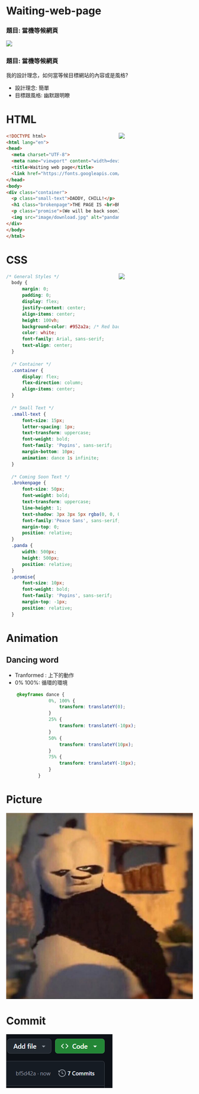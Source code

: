 # Waiting-web-page
### 題目: 當機等候網頁
<img src="https://github.com/user-attachments/assets/8bbda675-c993-46d9-a083-cbc4fbfcec3a">

### 題目: 當機等候網頁
我的設計理念，如何當等候目標網站的內容或是風格?
- 設計理念: 簡單
- 目標跟風格: 幽默跟明瞭

# HTML
<img src="https://github.com/user-attachments/assets/5d7eca9c-63b9-4b97-bc6c-4d48556ed245" width="200" align='right'>

```html
<!DOCTYPE html>
<html lang="en">
<head>
  <meta charset="UTF-8">
  <meta name="viewport" content="width=device-width, initial-scale=1.0">
  <title>Waiting web page</title>
  <link href="https://fonts.googleapis.com/css2?family=Poppins:wght@400;700&display=swap" rel="stylesheet">
</head>
<body>
<div class="container">
  <p class="small-text">DADDY, CHILL!</p>
  <h1 class="brokenpage">THE PAGE IS <br>BROKEN</h1>
  <p class="promise">(We will be back soon)</p>
  <img src="image/download.jpg" alt="pandameme" class="panda">
</div>
</body>
</html>
```
# CSS 
<img src="https://github.com/user-attachments/assets/396c3484-b54e-4291-8ba9-0b5767a7350a" width="200" align='right'>

```css
/* General Styles */
  body {
      margin: 0;
      padding: 0;
      display: flex;
      justify-content: center;
      align-items: center;
      height: 100vh;
      background-color: #952a2a; /* Red background */
      color: white;
      font-family: Arial, sans-serif;
      text-align: center;
  }

  /* Container */
  .container {
      display: flex;
      flex-direction: column;
      align-items: center;
  }

  /* Small Text */
  .small-text {
      font-size: 15px;
      letter-spacing: 1px;
      text-transform: uppercase;
      font-weight: bold;
      font-family: 'Popins', sans-serif;
      margin-bottom: 10px;
      animation: dance 1s infinite;
  }

  /* Coming Soon Text */
  .brokenpage {
      font-size: 50px;
      font-weight: bold;
      text-transform: uppercase;
      line-height: 1;
      text-shadow: 3px 3px 5px rgba(0, 0, 0, 0.3);
      font-family:'Peace Sans', sans-serif;
      margin-top: 0;
      position: relative;
  }
  .panda {
      width: 500px;
      height: 500px;
      position: relative;
  }
  .promise{
      font-size: 10px;
      font-weight: bold;
      font-family: 'Popins', sans-serif;
      margin-top: -1px;
      position: relative;
  }
```

# Animation
## Dancing word
- Tranformed : 上下的動作
- 0% 100%: 循環的環境
```css
    @keyframes dance {
                0%, 100% {
                    transform: translateY(0);
                }
                25% {
                    transform: translateY(-10px);
                }
                50% {
                    transform: translateY(10px);
                }
                75% {
                    transform: translateY(-10px);
                }
            }
```
# Picture
![image](image/download.jpg)

# Commit
![commit](image/commit.png)


